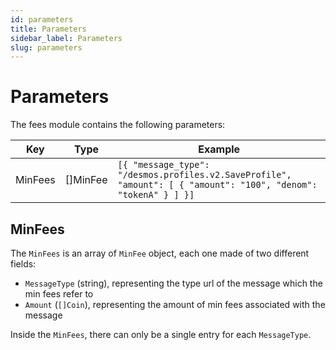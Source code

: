 ```yaml
---
id: parameters
title: Parameters
sidebar_label: Parameters
slug: parameters
---
```


# Parameters

The fees module contains the following parameters:

| Key     | Type     | Example                                                                                                         |
|---------|----------|-----------------------------------------------------------------------------------------------------------------|
| MinFees | []MinFee | `[{ "message_type": "/desmos.profiles.v2.SaveProfile", "amount": [ { "amount": "100", "denom": "tokenA" } ] }]` |

## MinFees 
The `MinFees` is an array of `MinFee` object, each one made of two different fields: 

* `MessageType` (string), representing the type url of the message which the min fees refer to 
* `Amount` (`[]Coin`), representing the amount of min fees associated with the message

Inside the `MinFees`, there can only be a single entry for each `MessageType`.
